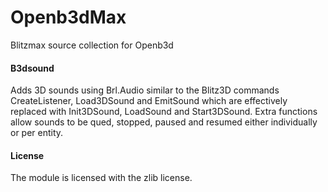 Openb3dMax
==========

 Blitzmax source collection for Openb3d

#### B3dsound ####

Adds 3D sounds using Brl.Audio similar to the Blitz3D commands CreateListener, Load3DSound and EmitSound which are effectively replaced with Init3DSound, LoadSound and Start3DSound. Extra functions allow sounds to be qued, stopped, paused and resumed either individually or per entity.

#### License ####

The module is licensed with the zlib license.

